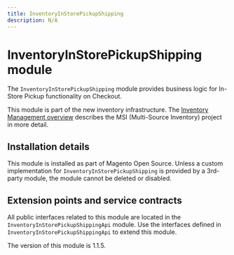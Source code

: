 ```yaml
---
title: InventoryInStorePickupShipping
description: N/A
---
```


# InventoryInStorePickupShipping module

The `InventoryInStorePickupShipping` module provides business logic for In-Store Pickup functionality on Checkout.

This module is part of the new inventory infrastructure. The
[Inventory Management overview](https://developer.adobe.com/commerce/webapi/rest/inventory/index.html)
describes the MSI (Multi-Source Inventory) project in more detail.

## Installation details

This module is installed as part of Magento Open Source. Unless a custom implementation for `InventoryInStorePickupShipping`
is provided by a 3rd-party module, the module cannot be deleted or disabled.

## Extension points and service contracts

All public interfaces related to this module are located in the `InventoryInStorePickupShippingApi` module.
Use the interfaces defined in `InventoryInStorePickupShippingApi` to extend this module.

<InlineAlert slots="text" />
The version of this module is 1.1.5.
